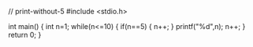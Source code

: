 // print-without-5
#include <stdio.h>
 
int main()
{
	int n=1;
	while(n<=10)
	{
		if(n==5)
		{
			n++;
			}
			printf("%d",n);
			n++;
		}
	return 0;
}
